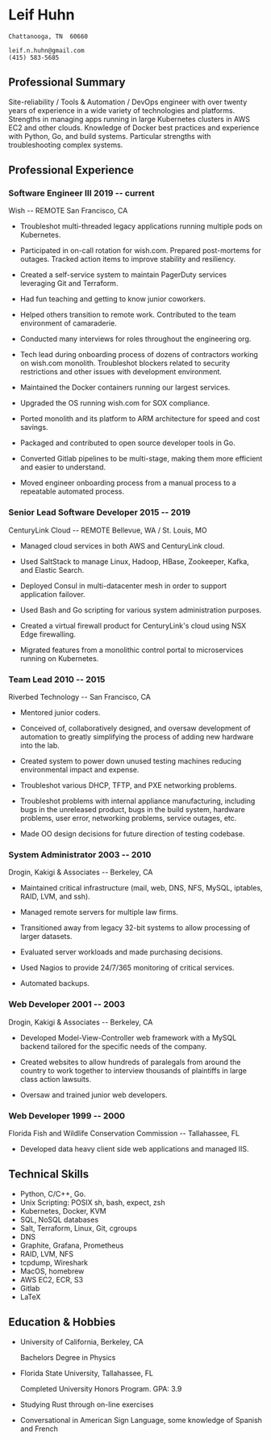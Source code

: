 Leif Huhn
=========

    Chattanooga, TN  60660

    leif.n.huhn@gmail.com
    (415) 583-5685

Professional Summary
--------------------

Site-reliability / Tools & Automation / DevOps engineer with over twenty years
of experience in a wide variety of technologies and platforms. Strengths in
managing apps running in large Kubernetes clusters in AWS EC2 and other clouds.
Knowledge of Docker best practices and experience with Python, Go, and build
systems. Particular strengths with troubleshooting complex systems.

Professional Experience
-----------------------

### **Software Engineer III**        2019 -- current

   Wish -- REMOTE San Francisco, CA

 * Troubleshot multi-threaded legacy applications running multiple pods on Kubernetes.

 * Participated in on-call rotation for wish.com. Prepared post-mortems for outages. Tracked action items
   to improve stability and resiliency.

 * Created a self-service system to maintain PagerDuty services leveraging Git and Terraform.

 * Had fun teaching and getting to know junior coworkers.

 * Helped others transition to remote work. Contributed to the team environment of camaraderie.

 * Conducted many interviews for roles throughout the engineering org.

 * Tech lead during onboarding process of dozens of contractors working on wish.com monolith.
   Troubleshot blockers related to security restrictions and other issues with development environment.

 * Maintained the Docker containers running our largest services.

 * Upgraded the OS running wish.com for SOX compliance.

 * Ported monolith and its platform to ARM architecture for speed and cost savings.

 * Packaged and contributed to open source developer tools in Go.

 * Converted Gitlab pipelines to be multi-stage, making them more efficient and easier to understand.

 * Moved engineer onboarding process from a manual process to a repeatable automated process.


### **Senior Lead Software Developer**        2015 -- 2019

   CenturyLink Cloud -- REMOTE Bellevue, WA / St. Louis, MO

 * Managed cloud services in both AWS and CenturyLink cloud.

 * Used SaltStack to manage Linux, Hadoop, HBase, Zookeeper, Kafka, and
   Elastic Search.

 * Deployed Consul in multi-datacenter mesh in order to support application
   failover.

 * Used Bash and Go scripting for various system administration purposes.

 * Created a virtual firewall product for CenturyLink's cloud using NSX Edge
   firewalling.

 * Migrated features from a monolithic control portal to microservices running
   on Kubernetes.

### **Team Lead**        2010 -- 2015

   Riverbed Technology -- San Francisco, CA

 * Mentored junior coders.

 * Conceived of, collaboratively designed, and oversaw development of
   automation to greatly simplifying the process of adding new hardware into the lab.

 * Created system to power down unused testing machines reducing environmental impact
   and expense.

 * Troubleshot various DHCP, TFTP, and PXE networking problems.

 * Troubleshot problems with internal appliance manufacturing, including
   bugs in the unreleased product, bugs in the build system, hardware problems,
   user error, networking problems, service outages, etc.

 * Made OO design decisions for future direction of testing codebase.

### **System Administrator**       2003 -- 2010

   Drogin, Kakigi & Associates -- Berkeley, CA

 * Maintained critical infrastructure
   (mail, web, DNS, NFS, MySQL, iptables, RAID, LVM, and ssh).

 * Managed remote servers for multiple law firms.

 * Transitioned away from legacy 32-bit systems to allow processing of larger datasets.

 * Evaluated server workloads and made purchasing decisions.

 * Used Nagios to provide 24/7/365 monitoring of critical services.

 * Automated backups.

### **Web Developer**       2001 -- 2003

   Drogin, Kakigi & Associates -- Berkeley, CA

 * Developed Model-View-Controller web framework with a MySQL backend
   tailored for the specific needs of the company.

 * Created websites to allow hundreds of paralegals from around the country
   to work together to interview thousands of plaintiffs in large class
   action lawsuits.

 * Oversaw and trained junior web developers.

### **Web Developer**         1999 -- 2000

   Florida Fish and Wildlife Conservation Commission --  Tallahassee, FL

 * Developed data heavy client side web applications and managed IIS.

Technical Skills
----------------

 * Python, C/C++, Go.
 * Unix Scripting: POSIX sh, bash, expect, zsh
 * Kubernetes, Docker, KVM
 * SQL, NoSQL databases
 * Salt, Terraform, Linux, Git, cgroups
 * DNS
 * Graphite, Grafana, Prometheus
 * RAID, LVM, NFS
 * tcpdump, Wireshark
 * MacOS, homebrew
 * AWS EC2, ECR, S3
 * Gitlab
 * LaTeX


Education & Hobbies
-------------------

 *  University of California, Berkeley, CA

    Bachelors Degree in Physics

 *  Florida State University, Tallahassee, FL

    Completed University Honors Program. GPA: 3.9

 *  Studying Rust through on-line exercises

 *  Conversational in American Sign Language, some knowledge of Spanish
    and French
